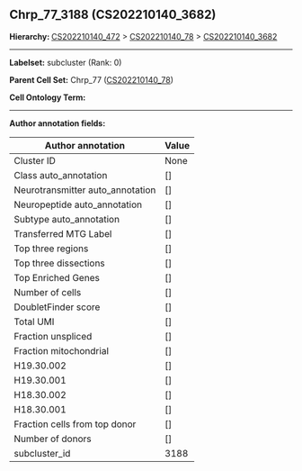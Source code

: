 ## Chrp_77_3188 (CS202210140_3682)
<b>Hierarchy: </b>
[CS202210140_472](https://purl.brain-bican.org/taxonomy/CS202210140#CS202210140_472) >
[CS202210140_78](https://purl.brain-bican.org/taxonomy/CS202210140#CS202210140_78) >
[CS202210140_3682](https://purl.brain-bican.org/taxonomy/CS202210140#CS202210140_3682)

---


**Labelset:** subcluster (Rank: 0)

**Parent Cell Set:** Chrp_77 ([CS202210140_78](https://purl.brain-bican.org/taxonomy/CS202210140#CS202210140_78))



**Cell Ontology Term:** 

[MARKER GENES.]: #


---

[TRANSFERRED ANNOTATIONS.]: #


[AUTHOR ANNOTATION FIELDS.]: #


**Author annotation fields:**

| Author annotation | Value |
|-------------------|-------|
|Cluster ID|None|
|Class auto_annotation|[]|
|Neurotransmitter auto_annotation|[]|
|Neuropeptide auto_annotation|[]|
|Subtype auto_annotation|[]|
|Transferred MTG Label|[]|
|Top three regions|[]|
|Top three dissections|[]|
|Top Enriched Genes|[]|
|Number of cells|[]|
|DoubletFinder score|[]|
|Total UMI|[]|
|Fraction unspliced|[]|
|Fraction mitochondrial|[]|
|H19.30.002|[]|
|H19.30.001|[]|
|H18.30.002|[]|
|H18.30.001|[]|
|Fraction cells from top donor|[]|
|Number of donors|[]|
|subcluster_id|3188|

